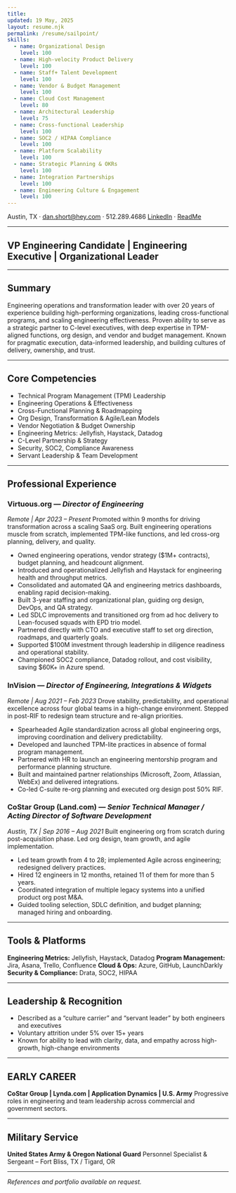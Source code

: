 ```yaml
---
title:
updated: 19 May, 2025
layout: resume.njk
permalink: /resume/sailpoint/
skills:
  - name: Organizational Design
    level: 100
  - name: High-velocity Product Delivery
    level: 100
  - name: Staff+ Talent Development
    level: 100
  - name: Vendor & Budget Management
    level: 100
  - name: Cloud Cost Management
    level: 80
  - name: Architectural Leadership
    level: 75
  - name: Cross-functional Leadership
    level: 100
  - name: SOC2 / HIPAA Compliance
    level: 100
  - name: Platform Scalability
    level: 100
  - name: Strategic Planning & OKRs
    level: 100
  - name: Integration Partnerships
    level: 100
  - name: Engineering Culture & Engagement
    level: 100
---
```


Austin, TX · dan.short@hey.com · 512.289.4686
[LinkedIn](https://linkedin.com/in/danshort) · [ReadMe](https://readme.dansshorts.com)

---
## VP Engineering Candidate | Engineering Executive | Organizational Leader

---

## Summary
Engineering operations and transformation leader with over 20 years of experience building high-performing organizations, leading cross-functional programs, and scaling engineering effectiveness. Proven ability to serve as a strategic partner to C-level executives, with deep expertise in TPM-aligned functions, org design, and vendor and budget management. Known for pragmatic execution, data-informed leadership, and building cultures of delivery, ownership, and trust.

---

## Core Competencies
- Technical Program Management (TPM) Leadership
- Engineering Operations & Effectiveness
- Cross-Functional Planning & Roadmapping
- Org Design, Transformation & Agile/Lean Models
- Vendor Negotiation & Budget Ownership
- Engineering Metrics: Jellyfish, Haystack, Datadog
- C-Level Partnership & Strategy
- Security, SOC2, Compliance Awareness
- Servant Leadership & Team Development

---

## Professional Experience

### **Virtuous.org** — *Director of Engineering*
_Remote | Apr 2023 – Present_
Promoted within 9 months for driving transformation across a scaling SaaS org. Built engineering operations muscle from scratch, implemented TPM-like functions, and led cross-org planning, delivery, and quality.

- Owned engineering operations, vendor strategy ($1M+ contracts), budget planning, and headcount alignment.
- Introduced and operationalized Jellyfish and Haystack for engineering health and throughput metrics.
- Consolidated and automated QA and engineering metrics dashboards, enabling rapid decision-making.
- Built 3-year staffing and organizational plan, guiding org design, DevOps, and QA strategy.
- Led SDLC improvements and transitioned org from ad hoc delivery to Lean-focused squads with EPD trio model.
- Partnered directly with CTO and executive staff to set org direction, roadmaps, and quarterly goals.
- Supported $100M investment through leadership in diligence readiness and operational stability.
- Championed SOC2 compliance, Datadog rollout, and cost visibility, saving $60K+ in Azure spend.

### **InVision** — *Director of Engineering, Integrations & Widgets*
_Remote | Aug 2021 – Feb 2023_
Drove stability, predictability, and operational excellence across four global teams in a high-change environment. Stepped in post-RIF to redesign team structure and re-align priorities.

- Spearheaded Agile standardization across all global engineering orgs, improving coordination and delivery predictability.
- Developed and launched TPM-lite practices in absence of formal program management.
- Partnered with HR to launch an engineering mentorship program and performance planning structure.
- Built and maintained partner relationships (Microsoft, Zoom, Atlassian, WebEx) and delivered integrations.
- Co-led C-suite re-org planning and executed org design post 50% RIF.

### **CoStar Group (Land.com)** — *Senior Technical Manager / Acting Director of Software Development*
_Austin, TX | Sep 2016 – Aug 2021_
Built engineering org from scratch during post-acquisition phase. Led org design, team growth, and agile implementation.

- Led team growth from 4 to 28; implemented Agile across engineering; redesigned delivery practices.
- Hired 12 engineers in 12 months, retained 11 of them for more than 5 years.
- Coordinated integration of multiple legacy systems into a unified product org post M&A.
- Guided tooling selection, SDLC definition, and budget planning; managed hiring and onboarding.

---

## Tools & Platforms
**Engineering Metrics:** Jellyfish, Haystack, Datadog
**Program Management:** Jira, Asana, Trello, Confluence
**Cloud & Ops:** Azure, GitHub, LaunchDarkly
**Security & Compliance:** Drata, SOC2, HIPAA

---

## Leadership & Recognition
- Described as a “culture carrier” and “servant leader” by both engineers and executives
- Voluntary attrition under 5% over 15+ years
- Known for ability to lead with clarity, data, and empathy across high-growth, high-change environments

---

## EARLY CAREER
**CoStar Group | Lynda.com | Application Dynamics | U.S. Army**
Progressive roles in engineering and team leadership across commercial and government sectors.

---

## Military Service
**United States Army & Oregon National Guard**
Personnel Specialist & Sergeant – Fort Bliss, TX / Tigard, OR

---

*References and portfolio available on request.*
